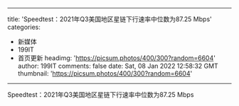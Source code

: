 
---
title: 'Speedtest：2021年Q3美国地区星链下行速率中位数为87.25 Mbps'
categories: 
 - 新媒体
 - 199IT
 - 首页更新
headimg: 'https://picsum.photos/400/300?random=6604'
author: 199IT
comments: false
date: Sat, 08 Jan 2022 12:58:32 GMT
thumbnail: 'https://picsum.photos/400/300?random=6604'
---

<div>   
Speedtest：2021年Q3美国地区星链下行速率中位数为87.25 Mbps  
</div>
            